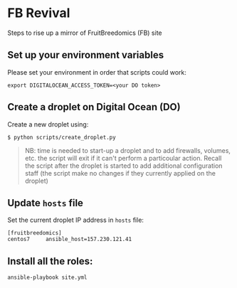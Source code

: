 FB Revival
==========

Steps to rise up a mirror of FruitBreedomics (FB) site

## Set up your environment variables

Please set your environment in order that scripts could work:

```
export DIGITALOCEAN_ACCESS_TOKEN=<your DO token>
```

## Create a droplet on Digital Ocean (DO)

Create a new droplet using:

```
$ python scripts/create_droplet.py
```

> NB: time is needed to start-up a droplet and to add firewalls, volumes, etc.
  the script will exit  if it can't perform a particoular action. Recall the
  script after the droplet is started to add additional configuration staff (the
  script make no changes if they currently applied on the droplet)

## Update `hosts` file

Set the current droplet IP address in `hosts` file:

```
[fruitbreedomics]
centos7     ansible_host=157.230.121.41
```

## Install all the roles:

```
ansible-playbook site.yml
```
